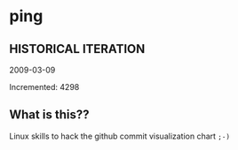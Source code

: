 # ping

## HISTORICAL ITERATION
2009-03-09

Incremented: 4298

## What is this?? 
Linux skills to hack the github commit visualization chart `;-)`
